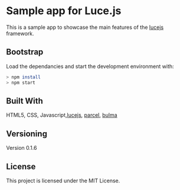 # Sample app for Luce.js
This is a sample app to showcase the main features of the [lucejs](https://github.com/LorenzoCorbella74/luce.js) framework.

## Bootstrap

Load the dependancies and start the development environment with:
```bash
> npm install
> npm start
```

## Built With

HTML5, CSS, Javascript,[lucejs](https://github.com/LorenzoCorbella74/luce.js), [parcel](https://github.com/parcel-bundler/parcel), [bulma](https://github.com/jgthms/bulma)

## Versioning

Version 0.1.6

## License

This project is licensed under the MIT License.






